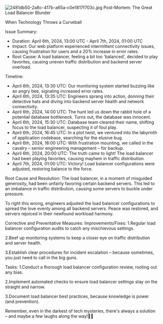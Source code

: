 ![2481db50-2a6c-417b-a65a-c0e1817f703c.jpg](https://github.com/MamaboloKatlego/alx-system_engineering-devops/assets/132917857/9839d907-9fba-41b4-b769-380afac353a6)
Post-Mortem: The Great Load Balancer Blunder

When Technology Throws a Curveball

Issue Summary:
- Duration: April 6th, 2024, 13:00 UTC - April 7th, 2024, 01:00 UTC
- Impact: Our web platform experienced intermittent connectivity issues, causing frustration for users and a 20% increase in error rates.
- Root Cause: A load balancer, feeling a bit too 'balanced', decided to play favorites, causing uneven traffic distribution and backend server overload.

Timeline:
- April 6th, 2024, 13:30 UTC: Our monitoring system started buzzing like an angry bee, signaling increased error rates.
- April 6th, 2024, 13:35 UTC: Engineers sprang into action, donning their detective hats and diving into backend server health and network connectivity.
- April 6th, 2024, 14:00 UTC: The hunt led us down the rabbit hole of a potential database bottleneck. Turns out, the database was innocent.
- April 6th, 2024, 15:30 UTC: Database team cleared their name, shifting focus to the load balancer, suspecting it of foul play.
- April 6th, 2024, 16:45 UTC: In a plot twist, we ventured into the labyrinth of application codebase, searching for the elusive bug.
- April 6th, 2024, 18:00 UTC: With frustration mounting, we called in the cavalry – senior engineering management – for backup.
- April 6th, 2024, 20:00 UTC: The truth came to light! The load balancer had been playing favorites, causing mayhem in traffic distribution.
- April 7th, 2024, 01:00 UTC: Victory! Load balancer configurations were adjusted, restoring balance to the force.

Root Cause and Resolution:
The load balancer, in a moment of misguided generosity, had been unfairly favoring certain backend servers. This led to an imbalance in traffic distribution, causing some servers to buckle under pressure.

To right this wrong, engineers adjusted the load balancer configurations to spread the love evenly among all backend servers. Peace was restored, and servers rejoiced in their newfound workload harmony.

Corrective and Preventative Measures:
Improvements/Fixes:
1.Regular load balancer configuration audits to catch any mischievous settings.

2.Beef up monitoring systems to keep a closer eye on traffic distribution and server health.

3.Establish clear procedures for incident escalation – because sometimes, you just need to call in the big guns.

Tasks:
1.Conduct a thorough load balancer configuration review, rooting out any bias.

2.Implement automated checks to ensure load balancer settings stay on the straight and narrow.

3.Document load balancer best practices, because knowledge is power (and prevention).

Remember, even in the darkest of tech mysteries, there's always a solution – and maybe a few laughs along the way!🧑‍💻
